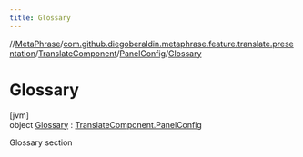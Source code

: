 ```yaml
---
title: Glossary
---
```

//[MetaPhrase](../../../../../index.html)/[com.github.diegoberaldin.metaphrase.feature.translate.presentation](../../../index.html)/[TranslateComponent](../../index.html)/[PanelConfig](../index.html)/[Glossary](index.html)



# Glossary



[jvm]\
object [Glossary](index.html) : [TranslateComponent.PanelConfig](../index.html)

Glossary section


